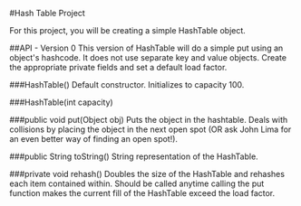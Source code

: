 #Hash Table Project

For this project, you will be creating a simple HashTable object. 

##API - Version 0
This version of HashTable will do a simple put using an object's hashcode. It does not use separate key and value objects. Create the appropriate private fields and set a default load factor.

###HashTable()
Default constructor. Initializes to capacity 100.

###HashTable(int capacity)

###public void put(Object obj)
Puts the object in the hashtable. Deals with collisions by placing the object in the next open spot (OR ask John Lima for an even better way of finding an open spot!).

###public String toString()
String representation of the HashTable.

###private void rehash()
Doubles the size of the HashTable and rehashes each item contained within. Should be called anytime calling the put function makes the current fill of the HashTable exceed the load factor.




